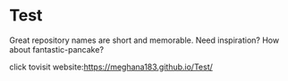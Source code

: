 # Test
Great repository names are short and memorable. Need inspiration? How about fantastic-pancake?


click tovisit website:https://meghana183.github.io/Test/
